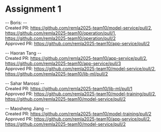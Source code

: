 # Assignment 1
-- Boris: --
<bR>Created PR: https://github.com/remla2025-team10/model-service/pull/2, https://github.com/remla2025-team10/operation/pull/1, https://github.com/remla2025-team10/operation/pull/2
<br>Approved PR: https://github.com/remla2025-team10/app-service/pull/2

-- Haoran Tang --
<bR>Created PR: https://github.com/remla2025-team10/app-service/pull/2, https://github.com/remla2025-team10/app-service/pull/3
<br>Approved PR: https://github.com/remla2025-team10/model-service/pull/2, https://github.com/remla2025-team10/lib-ml/pull/2

-- Sahar Marossi --
<bR>Created PR: https://github.com/remla2025-team10/lib-ml/pull/1
<bR>Approved PR: https://github.com/remla2025-team10/model-training/pull/2, https://github.com/remla2025-team10/model-service/pull/2

-- Maosheng Jiang --
<bR>Created PR: https://github.com/remla2025-team10/model-training/pull/2
<bR>Approved PR: https://github.com/remla2025-team10/app-service/pull/2, https://github.com/remla2025-team10/model-service/pull/2